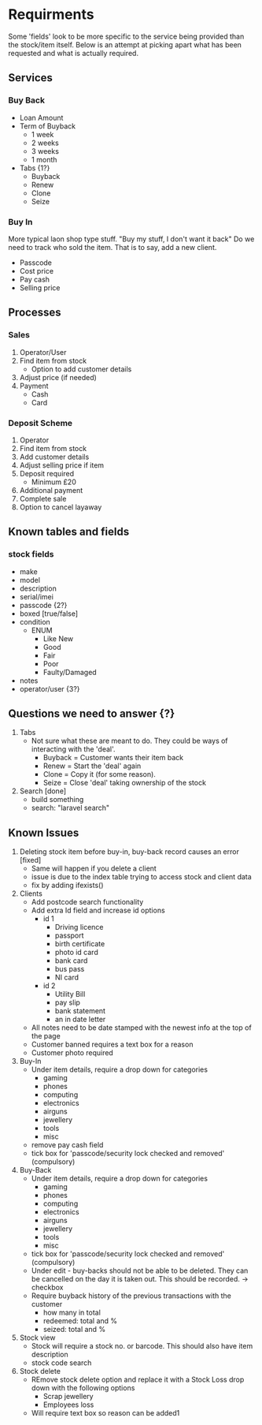 # Requirments
Some 'fields' look to be more specific to the service being provided than the stock/item itself. Below is an attempt at picking apart what has been requested and what is actually required.

## Services
### Buy Back
- Loan Amount
- Term of Buyback
  - 1 week
  - 2 weeks
  - 3 weeks
  - 1 month
- Tabs {1?}
  - Buyback
  - Renew
  - Clone
  - Seize

### Buy In
More typical laon shop type stuff.
"Buy my stuff, I don't want it back"
Do we need to track who sold the item. That is to say, add a new client.
- Passcode
- Cost price
- Pay cash
- Selling price

## Processes
### Sales
1. Operator/User
2. Find item from stock
   - Option to add customer details
3. Adjust price (if needed)
4. Payment
   - Cash
   - Card

### Deposit Scheme
1. Operator
2. Find item from stock
3. Add customer details
4. Adjust selling price if item
5. Deposit required
   - Minimum £20
6. Additional payment
7. Complete sale
8. Option to cancel layaway

## Known tables and fields
### stock fields
- make
- model
- description
- serial/imei
- passcode {2?}
- boxed [true/false]
- condition
  - ENUM
    - Like New
    - Good
    - Fair
    - Poor
    - Faulty/Damaged
- notes
- operator/user {3?}

## Questions we need to answer {?}
1. Tabs
   - Not sure what these are meant to do. They could be ways of interacting with the 'deal'.
     - Buyback = Customer wants their item back
     - Renew = Start the 'deal' again
     - Clone = Copy it (for some reason). 
     - Seize = Close 'deal' taking ownership of the stock
4. Search [done]
   - build something
   - search: "laravel search"

## Known Issues
1. Deleting stock item before buy-in, buy-back record causes an error [fixed]
   - Same will happen if you delete a client
   - issue is due to the index table trying to access stock and client data
   - fix by adding ifexists()
2. Clients
   - Add postcode search functionality
   - Add extra Id field and increase id options
     - id 1
       - Driving licence
       - passport
       - birth certificate
       - photo id card
       - bank card
       - bus pass
       - NI card
     - id 2
       - Utility Bill
       - pay slip
       - bank statement
       - an in date letter
   - All notes need to be date stamped with the newest info at the top of the page
   - Customer banned requires a text box for a reason
   - Customer photo required
3. Buy-In
   - Under item details, require a drop down for categories
     - gaming
     - phones
     - computing
     - electronics
     - airguns
     - jewellery
     - tools
     - misc
   - remove pay cash field
   - tick box for 'passcode/security lock checked and removed' (compulsory)
4. Buy-Back
   - Under item details, require a drop down for categories
     - gaming
     - phones
     - computing
     - electronics
     - airguns
     - jewellery
     - tools
     - misc
   - tick box for 'passcode/security lock checked and removed' (compulsory)
   - Under edit - buy-backs should not be able to be deleted. They can be cancelled on the day it is taken out. This should be recorded. -> checkbox
   - Require buyback history of the previous transactions with the customer
     - how many in total
     - redeemed: total and %
     - seized: total and %
5. Stock view
   - Stock will require a stock no. or barcode. This should also have item description
   - stock code search
6. Stock delete
   - REmove stock delete option and replace it with a Stock Loss drop down with the following options
     - Scrap jewellery
     - Employees loss
   - Will require text box so reason can be added1